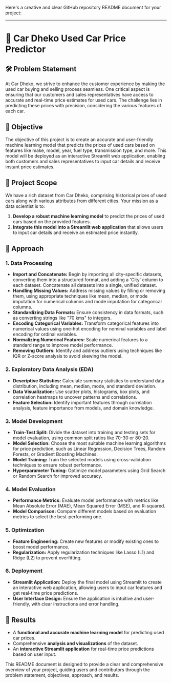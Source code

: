 Here's a creative and clear GitHub repository README document for your project:

---

# 🚗 Car Dheko Used Car Price Predictor

## 🛠️ Problem Statement
At Car Dheko, we strive to enhance the customer experience by making the used car buying and selling process seamless. One critical aspect is ensuring that our customers and sales representatives have access to accurate and real-time price estimates for used cars. The challenge lies in predicting these prices with precision, considering the various features of each car.

## 🎯 Objective
The objective of this project is to create an accurate and user-friendly machine learning model that predicts the prices of used cars based on features like make, model, year, fuel type, transmission type, and more. This model will be deployed as an interactive Streamlit web application, enabling both customers and sales representatives to input car details and receive instant price estimates.

## 📝 Project Scope
We have a rich dataset from Car Dheko, comprising historical prices of used cars along with various attributes from different cities. Your mission as a data scientist is to:

1. **Develop a robust machine learning model** to predict the prices of used cars based on the provided features.
2. **Integrate this model into a Streamlit web application** that allows users to input car details and receive an estimated price instantly.

## 🚀 Approach

### 1. Data Processing
- **Import and Concatenate:** Begin by importing all city-specific datasets, converting them into a structured format, and adding a 'City' column to each dataset. Concatenate all datasets into a single, unified dataset.
- **Handling Missing Values:** Address missing values by filling or removing them, using appropriate techniques like mean, median, or mode imputation for numerical columns and mode imputation for categorical columns.
- **Standardizing Data Formats:** Ensure consistency in data formats, such as converting strings like "70 kms" to integers.
- **Encoding Categorical Variables:** Transform categorical features into numerical values using one-hot encoding for nominal variables and label encoding for ordinal variables.
- **Normalizing Numerical Features:** Scale numerical features to a standard range to improve model performance.
- **Removing Outliers:** Identify and address outliers using techniques like IQR or Z-score analysis to avoid skewing the model.

### 2. Exploratory Data Analysis (EDA)
- **Descriptive Statistics:** Calculate summary statistics to understand data distribution, including mean, median, mode, and standard deviation.
- **Data Visualization:** Use scatter plots, histograms, box plots, and correlation heatmaps to uncover patterns and correlations.
- **Feature Selection:** Identify important features through correlation analysis, feature importance from models, and domain knowledge.

### 3. Model Development
- **Train-Test Split:** Divide the dataset into training and testing sets for model evaluation, using common split ratios like 70-30 or 80-20.
- **Model Selection:** Choose the most suitable machine learning algorithms for price prediction, such as Linear Regression, Decision Trees, Random Forests, or Gradient Boosting Machines.
- **Model Training:** Train the selected models using cross-validation techniques to ensure robust performance.
- **Hyperparameter Tuning:** Optimize model parameters using Grid Search or Random Search for improved accuracy.

### 4. Model Evaluation
- **Performance Metrics:** Evaluate model performance with metrics like Mean Absolute Error (MAE), Mean Squared Error (MSE), and R-squared.
- **Model Comparison:** Compare different models based on evaluation metrics to select the best-performing one.

### 5. Optimization
- **Feature Engineering:** Create new features or modify existing ones to boost model performance.
- **Regularization:** Apply regularization techniques like Lasso (L1) and Ridge (L2) to prevent overfitting.

### 6. Deployment
- **Streamlit Application:** Deploy the final model using Streamlit to create an interactive web application, allowing users to input car features and get real-time price predictions.
- **User Interface Design:** Ensure the application is intuitive and user-friendly, with clear instructions and error handling.

## 🎉 Results
- A **functional and accurate machine learning model** for predicting used car prices.
- Comprehensive **analysis and visualizations** of the dataset.
- An **interactive Streamlit application** for real-time price predictions based on user input.



This README document is designed to provide a clear and comprehensive overview of your project, guiding users and contributors through the problem statement, objectives, approach, and results.

